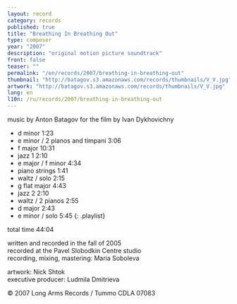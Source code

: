 ```yaml
---
layout: record
category: records
published: true
title: "Breathing In Breathing Out"
type: composer
year: "2007"
description: "original motion picture soundtrack"
front: false
teaser: ""
permalink: "/en/records/2007/breathing-in-breathing-out"
thumbnail: "http://batagov.s3.amazonaws.com/records/thumbnails/V_V.jpg"
artwork: "http://batagov.s3.amazonaws.com/records/thumbnails/V_V.jpg"
lang: en
l10n: /ru/records/2007/breathing-in-breathing-out
---
```


music by Anton Batagov for the film by Ivan Dykhovichny  

- d minor 1:23
- e minor / 2 pianos and timpani 3:06 
- f major 10:31
- jazz 1 2:10
- e major / f minor 4:34
- piano strings 1:41
- waltz / solo 2:15 
- g flat major 4:43
- jazz 2 2:10
- waltz / 2 pianos 2:55
- d major 2:43
- e minor / solo 5:45
{: .playlist}

total time 44:04  
  
written and recorded in the fall of 2005  
recorded at the Pavel Slobodkin Centre studio  
recording, mixing, mastering: Maria Soboleva  
  
artwork: Nick Shtok  
executive producer: Ludmila Dmitrieva  
  
© 2007 Long Arms Records / Tummo CDLA 07083